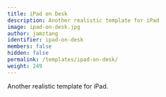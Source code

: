 ```yaml
---
title: iPad on Desk
description: Another realistic template for iPad
image: ipad-on-desk.jpg
author: jamztang
identifier: ipad-on-desk
members: false
hidden: false
permalink: /templates/ipad-on-desk/
weight: 249
---
```


Another realistic template for iPad.
